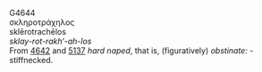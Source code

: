 <body>
  <p>G4644<br>  σκληροτράχηλος  <br> sklērotrachēlos  <br><i>sklay-rot-rakh‘-ah-los </i><br>From <a href="g4642.htm">4642</a> and <a href="g5137.htm">5137</a>  <i>hard</i> <i>naped</i>, that is, (figuratively) <i>obstinate:</i> - stiffnecked.<br></p>
 </body>